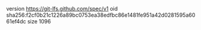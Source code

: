 version https://git-lfs.github.com/spec/v1
oid sha256:f2cf0b21c1226a89bc0753ea38edfbc86e1481fe951a42d0281595a6061ef4dc
size 1096
